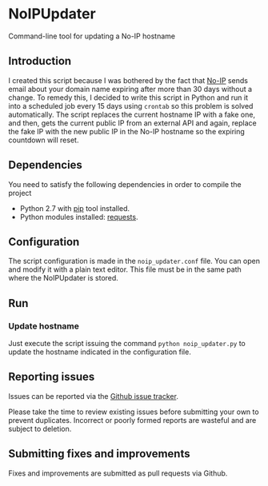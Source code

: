 # NoIPUpdater
Command-line tool for updating a No-IP hostname

## Introduction
I created this script because I was bothered by the fact that [No-IP](www.noip.com) sends email about your domain name expiring after more than 30 days without a change.  To remedy this, I decided to write this script in Python and run it into a scheduled job every 15 days using `crontab` so this problem is solved automatically.
The script replaces the current hostname IP with a fake one, and then, gets the current public IP from an external API and again, replace the fake IP with the new public IP in the No-IP hostname so the expiring countdown will reset.

## Dependencies
You need to satisfy the following dependencies in order to compile the project

* Python 2.7 with [pip](https://pip.pypa.io/en/stable/) tool installed.
* Python modules installed: [requests](http://docs.python-requests.org/en/master/).

## Configuration
The script configuration is made in the `noip_updater.conf` file. You can open and modify it with a plain text editor. This file must be in the same path where the NoIPUpdater is stored.

## Run
### Update hostname
Just execute the script issuing the command `python noip_updater.py` to update the hostname indicated in the configuration file.

## Reporting issues
Issues can be reported via the [Github issue tracker](https://github.com/imartinezmateu/noipupdater/issues).

Please take the time to review existing issues before submitting your own to prevent duplicates. Incorrect or poorly formed reports are wasteful and are subject to deletion.

## Submitting fixes and improvements
Fixes and improvements are submitted as pull requests via Github.

